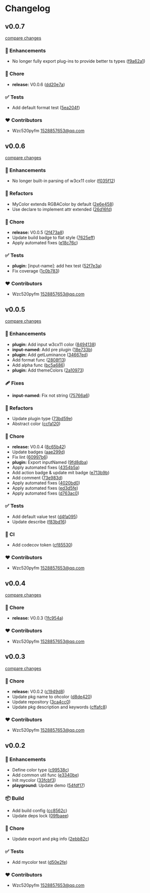 # Changelog


## v0.0.7

[compare changes](https://github.com/wzc520pyfm/ohcolor/compare/v0.0.6...v0.0.7)

### 🚀 Enhancements

- No longer fully export plug-ins to provide better ts types ([f9a62a1](https://github.com/wzc520pyfm/ohcolor/commit/f9a62a1))

### 🏡 Chore

- **release:** V0.0.6 ([dd20e7a](https://github.com/wzc520pyfm/ohcolor/commit/dd20e7a))

### ✅ Tests

- Add default format test ([5ea204f](https://github.com/wzc520pyfm/ohcolor/commit/5ea204f))

### ❤️ Contributors

- Wzc520pyfm <1528857653@qq.com>

## v0.0.6

[compare changes](https://github.com/wzc520pyfm/ohcolor/compare/v0.0.5...v0.0.6)

### 🚀 Enhancements

- No longer built-in parsing of w3cx11 color ([f035f12](https://github.com/wzc520pyfm/ohcolor/commit/f035f12))

### 💅 Refactors

- MyColor extends RGBAColor by default ([2e6e458](https://github.com/wzc520pyfm/ohcolor/commit/2e6e458))
- Use declare to implement attr extended ([26d16fd](https://github.com/wzc520pyfm/ohcolor/commit/26d16fd))

### 🏡 Chore

- **release:** V0.0.5 ([2f473a8](https://github.com/wzc520pyfm/ohcolor/commit/2f473a8))
- Update build badge to flat style ([7625eff](https://github.com/wzc520pyfm/ohcolor/commit/7625eff))
- Apply automated fixes ([e18c76c](https://github.com/wzc520pyfm/ohcolor/commit/e18c76c))

### ✅ Tests

- **plugin:** [input-name]: add hex test ([52f7e3a](https://github.com/wzc520pyfm/ohcolor/commit/52f7e3a))
- Fix coverage ([1c0b783](https://github.com/wzc520pyfm/ohcolor/commit/1c0b783))

### ❤️ Contributors

- Wzc520pyfm <1528857653@qq.com>

## v0.0.5

[compare changes](https://github.com/wzc520pyfm/ohcolor/compare/v0.0.4...v0.0.5)

### 🚀 Enhancements

- **plugin:** Add input w3cx11 color ([8494138](https://github.com/wzc520pyfm/ohcolor/commit/8494138))
- **input-named:** Add pre plugin ([18e733b](https://github.com/wzc520pyfm/ohcolor/commit/18e733b))
- **plugin:** Add getLuminance ([34667ed](https://github.com/wzc520pyfm/ohcolor/commit/34667ed))
- Add format func ([2808f13](https://github.com/wzc520pyfm/ohcolor/commit/2808f13))
- Add alpha func ([bc5a686](https://github.com/wzc520pyfm/ohcolor/commit/bc5a686))
- **plugin:** Add themeColors ([2a10973](https://github.com/wzc520pyfm/ohcolor/commit/2a10973))

### 🩹 Fixes

- **input-named:** Fix not string ([75766a6](https://github.com/wzc520pyfm/ohcolor/commit/75766a6))

### 💅 Refactors

- Update plugin type ([73bd59e](https://github.com/wzc520pyfm/ohcolor/commit/73bd59e))
- Abstract color ([ccfa120](https://github.com/wzc520pyfm/ohcolor/commit/ccfa120))

### 🏡 Chore

- **release:** V0.0.4 ([8c65b42](https://github.com/wzc520pyfm/ohcolor/commit/8c65b42))
- Update badges ([aae299d](https://github.com/wzc520pyfm/ohcolor/commit/aae299d))
- Fix lint ([60997b6](https://github.com/wzc520pyfm/ohcolor/commit/60997b6))
- **plugin:** Export inputNamed ([9fd8dba](https://github.com/wzc520pyfm/ohcolor/commit/9fd8dba))
- Apply automated fixes ([4354b5a](https://github.com/wzc520pyfm/ohcolor/commit/4354b5a))
- Add action badge & update mit badge ([e713b9b](https://github.com/wzc520pyfm/ohcolor/commit/e713b9b))
- Add comment ([73e983d](https://github.com/wzc520pyfm/ohcolor/commit/73e983d))
- Apply automated fixes ([4020bd0](https://github.com/wzc520pyfm/ohcolor/commit/4020bd0))
- Apply automated fixes ([ed3d5fe](https://github.com/wzc520pyfm/ohcolor/commit/ed3d5fe))
- Apply automated fixes ([d763ac0](https://github.com/wzc520pyfm/ohcolor/commit/d763ac0))

### ✅ Tests

- Add default value test ([d4fa095](https://github.com/wzc520pyfm/ohcolor/commit/d4fa095))
- Update describe ([f83bd16](https://github.com/wzc520pyfm/ohcolor/commit/f83bd16))

### 🤖 CI

- Add codecov token ([cf85530](https://github.com/wzc520pyfm/ohcolor/commit/cf85530))

### ❤️ Contributors

- Wzc520pyfm <1528857653@qq.com>

## v0.0.4

[compare changes](https://github.com/wzc520pyfm/ohcolor/compare/v0.0.3...v0.0.4)

### 🏡 Chore

- **release:** V0.0.3 ([1fc954a](https://github.com/wzc520pyfm/ohcolor/commit/1fc954a))

### ❤️ Contributors

- Wzc520pyfm <1528857653@qq.com>

## v0.0.3

[compare changes](https://github.com/wzc520pyfm/ohcolor/compare/v0.0.2...v0.0.3)

### 🏡 Chore

- **release:** V0.0.2 ([c1949d8](https://github.com/wzc520pyfm/ohcolor/commit/c1949d8))
- Update pkg name to ohcolor ([d8de420](https://github.com/wzc520pyfm/ohcolor/commit/d8de420))
- Update repository ([3ca4cc0](https://github.com/wzc520pyfm/ohcolor/commit/3ca4cc0))
- Update pkg description and keywords ([cffafc8](https://github.com/wzc520pyfm/ohcolor/commit/cffafc8))

### ❤️ Contributors

- Wzc520pyfm <1528857653@qq.com>

## v0.0.2


### 🚀 Enhancements

- Define color type ([c99538c](https://github.com/wzc520pyfm/mycolor/commit/c99538c))
- Add common util func ([e3340be](https://github.com/wzc520pyfm/mycolor/commit/e3340be))
- Init mycolor ([33fcbf3](https://github.com/wzc520pyfm/mycolor/commit/33fcbf3))
- **playground:** Update demo ([54fdf17](https://github.com/wzc520pyfm/mycolor/commit/54fdf17))

### 📦 Build

- Add build config ([cc8562c](https://github.com/wzc520pyfm/mycolor/commit/cc8562c))
- Update deps lock ([09fbaee](https://github.com/wzc520pyfm/mycolor/commit/09fbaee))

### 🏡 Chore

- Update export and pkg info ([2ebb82c](https://github.com/wzc520pyfm/mycolor/commit/2ebb82c))

### ✅ Tests

- Add mycolor test ([d50e2fe](https://github.com/wzc520pyfm/mycolor/commit/d50e2fe))

### ❤️ Contributors

- Wzc520pyfm <1528857653@qq.com>

